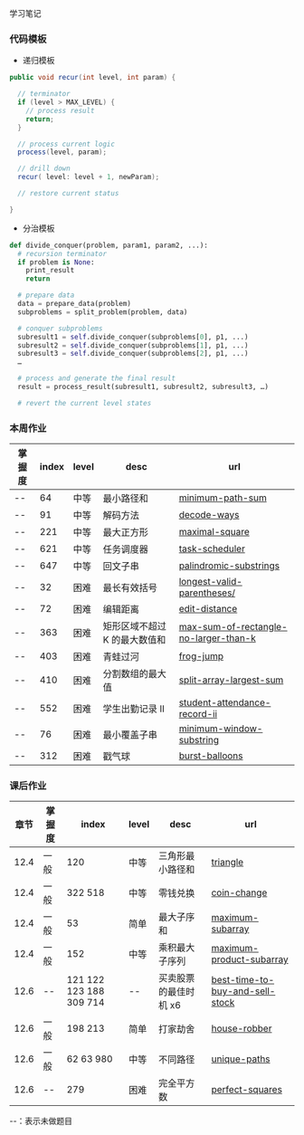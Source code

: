 学习笔记

### 代码模板

- 递归模板

```java
public void recur(int level, int param) {

  // terminator
  if (level > MAX_LEVEL) {
    // process result
    return;
  }

  // process current logic
  process(level, param);

  // drill down
  recur( level: level + 1, newParam);

  // restore current status

}
```

- 分治模板

```python
def divide_conquer(problem, param1, param2, ...):
  # recursion terminator
  if problem is None:
	print_result
	return

  # prepare data
  data = prepare_data(problem)
  subproblems = split_problem(problem, data)

  # conquer subproblems
  subresult1 = self.divide_conquer(subproblems[0], p1, ...)
  subresult2 = self.divide_conquer(subproblems[1], p1, ...)
  subresult3 = self.divide_conquer(subproblems[2], p1, ...)
  …

  # process and generate the final result
  result = process_result(subresult1, subresult2, subresult3, …)

  # revert the current level states
```

### 本周作业
掌握度 | index | level | desc | url
---|---|---|---|---
-- | 64 | 中等 | 最小路径和 | [minimum-path-sum](https://leetcode-cn.com/problems/minimum-path-sum)
-- | 91 | 中等 | 解码方法 | [decode-ways](https://leetcode-cn.com/problems/decode-ways)
-- | 221 | 中等 | 最大正方形 | [maximal-square](https://leetcode-cn.com/problems/maximal-square)
-- | 621 | 中等 | 任务调度器 | [task-scheduler](https://leetcode-cn.com/problems/task-scheduler)
-- | 647 | 中等 | 回文子串 | [palindromic-substrings](https://leetcode-cn.com/problems/palindromic-substrings)
-- | 32 | 困难 | 最长有效括号 | [longest-valid-parentheses/](https://leetcode-cn.com/problems/longest-valid-parentheses/)
-- | 72 | 困难 | 编辑距离 | [edit-distance](https://leetcode-cn.com/problems/edit-distance)
-- | 363 | 困难 | 矩形区域不超过 K 的最大数值和 | [max-sum-of-rectangle-no-larger-than-k](https://leetcode-cn.com/problems/max-sum-of-rectangle-no-larger-than-k)
-- | 403 | 困难 | 青蛙过河 | [frog-jump](https://leetcode-cn.com/problems/frog-jump)
-- | 410 | 困难 | 分割数组的最大值 | [split-array-largest-sum](https://leetcode-cn.com/problems/split-array-largest-sum)
-- | 552 | 困难 | 学生出勤记录 II | [student-attendance-record-ii](https://leetcode-cn.com/problems/student-attendance-record-ii)
-- | 76 | 困难 | 最小覆盖子串 | [minimum-window-substring](https://leetcode-cn.com/problems/minimum-window-substring)
-- | 312 | 困难 | 戳气球 | [burst-balloons](https://leetcode-cn.com/problems/burst-balloons)

### 课后作业
章节 | 掌握度 | index | level | desc | url
---|---|---|---|---|---
12.4 | 一般 | 120 | 中等 | 三角形最小路径和 | [triangle](https://leetcode-cn.com/problems/triangle)
12.4 | 一般 | 322 518 | 中等 | 零钱兑换 | [coin-change](https://leetcode-cn.com/problems/coin-change)
12.4 | 一般 | 53 | 简单 | 最大子序和 | [maximum-subarray](https://leetcode-cn.com/problems/maximum-subarray)
12.4 | 一般 | 152 | 中等 | 乘积最大子序列 | [maximum-product-subarray](https://leetcode-cn.com/problems/maximum-product-subarray)
12.6 | -- | 121 122 123 188 309 714 | --| 买卖股票的最佳时机 x6| [best-time-to-buy-and-sell-stock](https://leetcode-cn.com/problems/best-time-to-buy-and-sell-stock/solution/yi-ge-fang-fa-tuan-mie-6-dao-gu-piao-wen-ti-by-l-3)
12.6 | 一般 | 198 213 | 简单 | 打家劫舍 | [house-robber](https://leetcode-cn.com/problems/house-robber)
12.6 | 一般 | 62 63 980 | 中等 | 不同路径 | [unique-paths](https://leetcode-cn.com/problems/unique-paths)
12.6 | -- | 279 | 困难 | 完全平方数 | [perfect-squares](https://leetcode-cn.com/problems/perfect-squares)

--：表示未做题目
